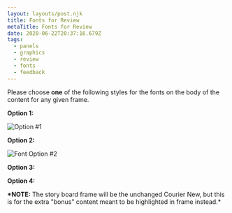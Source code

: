 ```yaml
---
layout: layouts/post.njk
title: Fonts for Review
metaTitle: Fonts for Review
date: 2020-06-22T20:37:16.679Z
tags:
  - panels
  - graphics
  - review
  - fonts
  - feedback
---
```

Please choose **one** of the following styles for the fonts on the body of the content for any given frame.

**Option 1:**

![Option #1](/images/washorsanitize_f2.png "Font Option #1")

**Option 2:**

![Font Option #2](/images/washorsanitize_alt.png "Font Option #2")

**Option 3:**

**Option 4:**

**\*NOTE:** The story board frame will be the unchanged Courier New, but this is for the extra "bonus" content meant to be highlighted in frame instead.*